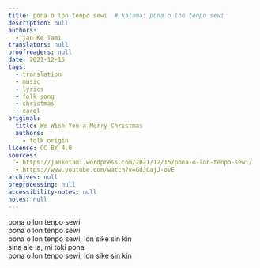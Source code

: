 ```yaml
---
title: pona o lon tenpo sewi  # kalama: pona o lon tenpo sewi
description: null
authors:
  - jan Ke Tami
translators: null
proofreaders: null
date: 2021-12-15
tags:
  - translation
  - music
  - lyrics
  - folk song
  - christmas
  - carol
original:
  title: We Wish You a Merry Christmas
  authors:
    - folk origin
license: CC BY 4.0
sources:
  - https://janketami.wordpress.com/2021/12/15/pona-o-lon-tenpo-sewi/
  - https://www.youtube.com/watch?v=GdJCajJ-ovE
archives: null
preprocessing: null
accessibility-notes: null
notes: null
---
```


pona o lon tenpo sewi  \
pona o lon tenpo sewi  \
pona o lon tenpo sewi, lon sike sin kin  \
sina ale la, mi toki pona  \
pona o lon tenpo sewi, lon sike sin kin
